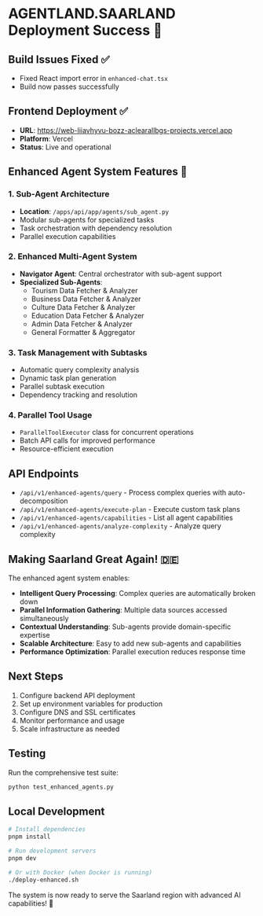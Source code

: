 # AGENTLAND.SAARLAND Deployment Success 🚀

## Build Issues Fixed ✅
- Fixed React import error in `enhanced-chat.tsx`
- Build now passes successfully

## Frontend Deployment ✅
- **URL**: https://web-liiavhyvu-bozz-aclearallbgs-projects.vercel.app
- **Platform**: Vercel
- **Status**: Live and operational

## Enhanced Agent System Features 🤖

### 1. Sub-Agent Architecture
- **Location**: `/apps/api/app/agents/sub_agent.py`
- Modular sub-agents for specialized tasks
- Task orchestration with dependency resolution
- Parallel execution capabilities

### 2. Enhanced Multi-Agent System
- **Navigator Agent**: Central orchestrator with sub-agent support
- **Specialized Sub-Agents**:
  - Tourism Data Fetcher & Analyzer
  - Business Data Fetcher & Analyzer
  - Culture Data Fetcher & Analyzer
  - Education Data Fetcher & Analyzer
  - Admin Data Fetcher & Analyzer
  - General Formatter & Aggregator

### 3. Task Management with Subtasks
- Automatic query complexity analysis
- Dynamic task plan generation
- Parallel subtask execution
- Dependency tracking and resolution

### 4. Parallel Tool Usage
- `ParallelToolExecutor` class for concurrent operations
- Batch API calls for improved performance
- Resource-efficient execution

## API Endpoints
- `/api/v1/enhanced-agents/query` - Process complex queries with auto-decomposition
- `/api/v1/enhanced-agents/execute-plan` - Execute custom task plans
- `/api/v1/enhanced-agents/capabilities` - List all agent capabilities
- `/api/v1/enhanced-agents/analyze-complexity` - Analyze query complexity

## Making Saarland Great Again! 🇩🇪
The enhanced agent system enables:
- **Intelligent Query Processing**: Complex queries are automatically broken down
- **Parallel Information Gathering**: Multiple data sources accessed simultaneously
- **Contextual Understanding**: Sub-agents provide domain-specific expertise
- **Scalable Architecture**: Easy to add new sub-agents and capabilities
- **Performance Optimization**: Parallel execution reduces response time

## Next Steps
1. Configure backend API deployment
2. Set up environment variables for production
3. Configure DNS and SSL certificates
4. Monitor performance and usage
5. Scale infrastructure as needed

## Testing
Run the comprehensive test suite:
```bash
python test_enhanced_agents.py
```

## Local Development
```bash
# Install dependencies
pnpm install

# Run development servers
pnpm dev

# Or with Docker (when Docker is running)
./deploy-enhanced.sh
```

The system is now ready to serve the Saarland region with advanced AI capabilities! 🚀